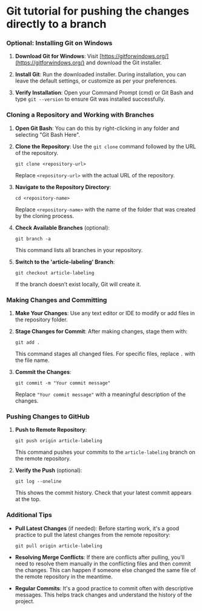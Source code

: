 # Git tutorial for pushing the changes directly to a branch 

### Optional: Installing Git on Windows

1. **Download Git for Windows**: Visit [https://gitforwindows.org/](https://gitforwindows.org/) and download the Git installer.

2. **Install Git**: Run the downloaded installer. During installation, you can leave the default settings, or customize as per your preferences.

3. **Verify Installation**: Open your Command Prompt (cmd) or Git Bash and type `git --version` to ensure Git was installed successfully.

### Cloning a Repository and Working with Branches

1. **Open Git Bash**: You can do this by right-clicking in any folder and selecting "Git Bash Here".

2. **Clone the Repository**: Use the `git clone` command followed by the URL of the repository. 
   ```
   git clone <repository-url>
   ```
   Replace `<repository-url>` with the actual URL of the repository.

3. **Navigate to the Repository Directory**: 
   ```
   cd <repository-name>
   ```
   Replace `<repository-name>` with the name of the folder that was created by the cloning process.

4. **Check Available Branches** (optional): 
   ```
   git branch -a
   ```
   This command lists all branches in your repository.

5. **Switch to the 'article-labeling' Branch**: 
   ```
   git checkout article-labeling
   ```
   If the branch doesn’t exist locally, Git will create it.

### Making Changes and Committing

1. **Make Your Changes**: Use any text editor or IDE to modify or add files in the repository folder.

2. **Stage Changes for Commit**: After making changes, stage them with:
   ```
   git add .
   ```
   This command stages all changed files. For specific files, replace `.` with the file name.

3. **Commit the Changes**: 
   ```
   git commit -m "Your commit message"
   ```
   Replace `"Your commit message"` with a meaningful description of the changes.

### Pushing Changes to GitHub

1. **Push to Remote Repository**: 
   ```
   git push origin article-labeling
   ```
   This command pushes your commits to the `article-labeling` branch on the remote repository.

2. **Verify the Push** (optional): 
   ```
   git log --oneline
   ```
   This shows the commit history. Check that your latest commit appears at the top.

### Additional Tips

- **Pull Latest Changes** (if needed): Before starting work, it's a good practice to pull the latest changes from the remote repository:
  ```
  git pull origin article-labeling
  ```

- **Resolving Merge Conflicts**: If there are conflicts after pulling, you'll need to resolve them manually in the conflicting files and then commit the changes. This can happen if someone else changed the same file of the remote repository in the meantime.

- **Regular Commits**: It's a good practice to commit often with descriptive messages. This helps track changes and understand the history of the project.

